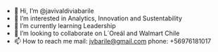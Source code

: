 - 👋 Hi, I’m @javivaldiviabarile
- 👀 I’m interested in Analytics, Innovation and Sustentability
- 🌱 I’m currently learning Leadership
- 💞️ I’m looking to collaborate on L´Oreál and Walmart Chile
- 📫 How to reach me mail: jvbarile@gmail.com phone: +56976181017

<!---
javivaldiviabarile/javivaldiviabarile is a ✨ special ✨ repository because its `README.md` (this file) appears on your GitHub profile.
You can click the Preview link to take a look at your changes.
--->
